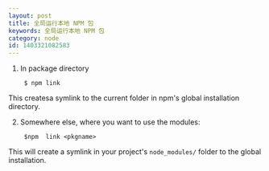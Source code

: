 ```yaml
---
layout: post
title: 全局运行本地 NPM 包
keywords: 全局运行本地 NPM 包
category: node
id: 1403321082583
---
```


1. In package directory

        $ npm link

This createsa symlink to the current folder in npm's global installation directory.

2. Somewhere else, where you want to use the modules:

        $npm  link <pkgname>

This will  create a symlink in your project's `node_modules/` folder to the global installation.
